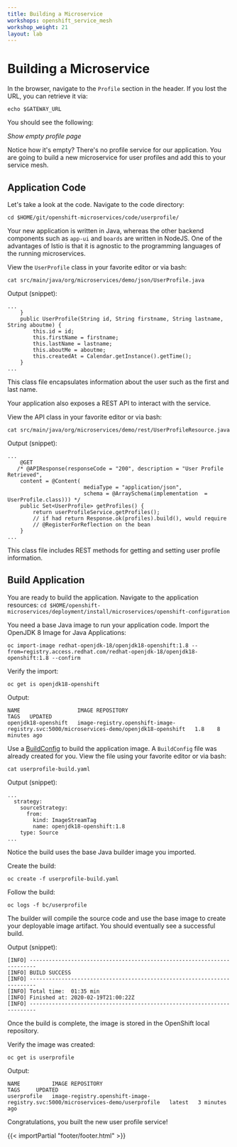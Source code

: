 ```yaml
---
title: Building a Microservice
workshops: openshift_service_mesh
workshop_weight: 21
layout: lab
---
```


# Building a Microservice

In the browser, navigate to the `Profile` section in the header.  If you lost the URL, you can retrieve it via:
```
echo $GATEWAY_URL
```

You should see the following:

*Show empty profile page*

Notice how it's empty?  There's no profile service for our application.  You are going to build a new microservice for user profiles and add this to your service mesh.

## Application Code

Let's take a look at the code.  Navigate to the code directory:
```
cd $HOME/git/openshift-microservices/code/userprofile/
```

Your new application is written in Java, whereas the other backend components such as `app-ui` and `boards` are written in NodeJS.  One of the advantages of Istio is that it is agnostic to the programming languages of the running microservices.

View the `UserProfile` class in your favorite editor or via bash:
```
cat src/main/java/org/microservices/demo/json/UserProfile.java
```

Output (snippet):
```
...
    }
    public UserProfile(String id, String firstname, String lastname, String aboutme) {
        this.id = id;
        this.firstName = firstname;
        this.lastName = lastname;
        this.aboutMe = aboutme;
        this.createdAt = Calendar.getInstance().getTime();
    }
...
```

This class file encapsulates information about the user such as the first and last name.

Your application also exposes a REST API to interact with the service.

View the API class in your favorite editor or via bash:
```
cat src/main/java/org/microservices/demo/rest/UserProfileResource.java
```

Output (snippet):
```
...
    @GET
   /* @APIResponse(responseCode = "200", description = "User Profile Retrieved",
    content = @Content( 
                        mediaType = "application/json",
                        schema = @ArraySchema(implementation  = UserProfile.class))) */
    public Set<UserProfile> getProfiles() {
        return userProfileService.getProfiles();
        // if had return Response.ok(profiles).build(), would require
        // @RegisterForReflection on the bean
    }
...
```

This class file includes REST methods for getting and setting user profile information.

## Build Application

You are ready to build the application.  Navigate to the application resources:
``
cd $HOME/openshift-microservices/deployment/install/microservices/openshift-configuration
``

You need a base Java image to run your application code.  Import the OpenJDK 8 Image for Java Applications:
```
oc import-image redhat-openjdk-18/openjdk18-openshift:1.8 --from=registry.access.redhat.com/redhat-openjdk-18/openjdk18-openshift:1.8 --confirm
```

Verify the import:
```
oc get is openjdk18-openshift
```

Output:
```
NAME                  IMAGE REPOSITORY                                                                          TAGS   UPDATED
openjdk18-openshift   image-registry.openshift-image-registry.svc:5000/microservices-demo/openjdk18-openshift   1.8    8 minutes ago
```

Use a [BuildConfig][1] to build the application image.  A `BuildConfig` file was already created for you.  View the file using your favorite editor or via bash:
```
cat userprofile-build.yaml 
```

Output (snippet):
```
...
  strategy:
    sourceStrategy:
      from:
        kind: ImageStreamTag
        name: openjdk18-openshift:1.8
    type: Source
...
```

Notice the build uses the base Java builder image you imported.

Create the build:
```
oc create -f userprofile-build.yaml
```

Follow the build:
```
oc logs -f bc/userprofile
```

The builder will compile the source code and use the base image to create your deployable image artifact.  You should eventually see a successful build.

Output (snippet):
```
[INFO] ------------------------------------------------------------------------
[INFO] BUILD SUCCESS
[INFO] ------------------------------------------------------------------------
[INFO] Total time:  01:35 min
[INFO] Finished at: 2020-02-19T21:00:22Z
[INFO] ------------------------------------------------------------------------

```

Once the build is complete, the image is stored in the OpenShift local repository.

Verify the image was created:
```
oc get is userprofile
```

Output:
```
NAME          IMAGE REPOSITORY                                                                  TAGS     UPDATED
userprofile   image-registry.openshift-image-registry.svc:5000/microservices-demo/userprofile   latest   3 minutes ago
```

Congratulations, you built the new user profile service!

[1]: https://docs.openshift.com/container-platform/4.2/builds/understanding-buildconfigs.html

{{< importPartial "footer/footer.html" >}}